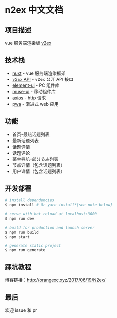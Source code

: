 # n2ex 中文文档

## 项目描述

vue 服务端渲染版 [v2ex](https://www.v2ex.com/)

## 技术栈

* [nuxt](https://github.com/nuxt/nuxt.js) - vue 服务端渲染框架
* [v2ex API](https://www.v2ex.com/p/7v9TEc53) - v2ex 公开 API 接口
* [element-ui](https://github.com/ElemeFE/element) - PC 组件库
* [muse-ui](https://github.com/museui/muse-ui) - 移动组件库
* [axios](https://github.com/mzabriskie/axios) - http 请求
* [pwa](https://developers.google.com/web/progressive-web-apps/) - 渐进式 web 应用

## 功能

* 首页-最热话题列表
* 最新话题列表
* 话题详情
* 话题评论
* 菜单导航-部分节点列表
* 节点详情（包含话题列表）
* 用户详情（包含话题列表）

## 开发部署

``` bash
# install dependencies
$ npm install # Or yarn install*[see note below]

# serve with hot reload at localhost:3000
$ npm run dev

# build for production and launch server
$ npm run build
$ npm start

# generate static project
$ npm run generate
```

## 踩坑教程

博客链接：http://orangexc.xyz/2017/06/19/N2ex/

## 最后

欢迎 issue 和 pr
